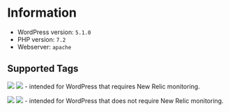 # Information
- WordPress version: `5.1.0`
- PHP version: `7.2`
- Webserver: `apache`

## Supported Tags
[![](https://images.microbadger.com/badges/version/latiosu/docker-wordpress:deploy.svg)](https://microbadger.com/images/latiosu/docker-wordpress:deploy "Get your own version badge on microbadger.com") [![](https://images.microbadger.com/badges/image/latiosu/docker-wordpress:deploy.svg)](https://microbadger.com/images/latiosu/docker-wordpress:deploy "Get your own image badge on microbadger.com") - intended for WordPress that requires New Relic monitoring.

[![](https://images.microbadger.com/badges/version/latiosu/docker-wordpress:develop.svg)](https://microbadger.com/images/latiosu/docker-wordpress:develop "Get your own version badge on microbadger.com") [![](https://images.microbadger.com/badges/image/latiosu/docker-wordpress:develop.svg)](https://microbadger.com/images/latiosu/docker-wordpress:develop "Get your own image badge on microbadger.com") - intended for WordPress that does not require New Relic monitoring.
